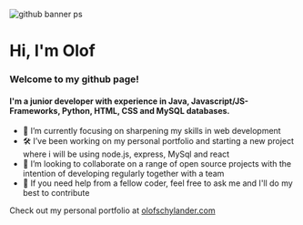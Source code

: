 ![github banner ps](https://user-images.githubusercontent.com/82142829/176305440-b4205d8f-844e-4df1-a9bc-7acae29ce18a.png)

# Hi, I'm Olof
### Welcome to my github page!

#### I'm a junior developer with experience in Java, Javascript/JS-Frameworks, Python, HTML, CSS and MySQL databases.


- 🌱 I’m currently focusing on sharpening my skills in web development
- 🛠️ I’ve been working on my personal portfolio and starting a new project where i will be using node.js, express, MySql and react
- 👯 I’m looking to collaborate on a range of open source projects with the intention of developing regularly together with a team
- 💬 If you need help from a fellow coder, feel free to ask me and I'll do my best to contribute

Check out my personal portfolio at [olofschylander.com](https://olofschylander.com)


<!--
**olof-sky/olof-sky** is a ✨ _special_ ✨ repository because its `README.md` (this file) appears on your GitHub profile.

Here are some ideas to get you started:

- 🔭 I’m currently working on ...
- 🌱 I’m currently learning ...
- 👯 I’m looking to collaborate on ...
- 🤔 I’m looking for help with ...
- 💬 Ask me about ...
- 📫 How to reach me: ...
- 😄 Pronouns: ...
- ⚡ Fun fact: ...
-->
